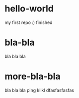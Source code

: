 hello-world
===========

my first repo :)
finished


bla-bla
===========
bla bla bla

more-bla-bla
===========
bla bla bla
ping
kllkl
dfasfasfasfas
